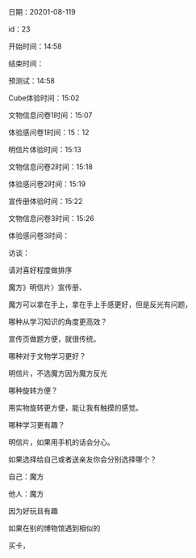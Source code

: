 日期：20201-08-119

id：23

开始时间：14:58

结束时间：

预测试：14:58

Cube体验时间：15:02

文物信息问卷1时间：15:07	

体验感问卷1时间：15：12

明信片体验时间：15:13

文物信息问卷2时间：15:18

体验感问卷2时间：15:19

宣传册体验时间：15:22

文物信息问卷3时间：15:26

体验感问卷3时间：



访谈：

请对喜好程度做排序

魔方》明信片〉宣传册、

魔方可以拿在手上，拿在手上手感更好，但是反光有问题，



哪种从学习知识的角度更高效？

宣传页做题方便，就很传统。





哪种对于文物学习更好？

明信片，不选魔方因为魔方反光



哪种旋转方便？

用实物旋转更方便，能让我有触摸的感觉。



哪种学习更有趣？

明信片，如果用手机的话会分心。



如果选择给自己或者送亲友你会分别选择哪个？

自己：魔方

他人：魔方

因为好玩且有趣



如果在别的博物馆遇到相似的

买卡，
